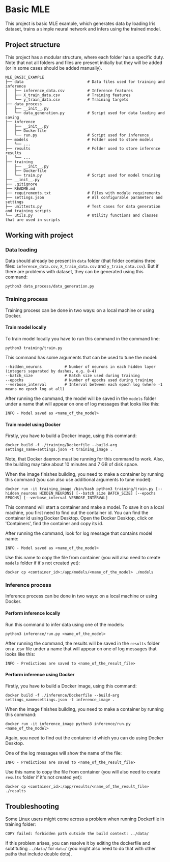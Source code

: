 # Basic MLE

This project is basic MLE example, which generates data by loading Iris dataset, trains a simple neural network and infers using the trained model.

## Project structure

This project has a modular structure, where each folder has a specific duty. Note that not all folders and files are present initially but they will be added (or in some cases should be added manually).

```
MLE_BASIC_EXAMPLE
├── data                            # Data files used for training and inference
│   ├── inference_data.csv          # Inference features
│   ├── X_train_data.csv            # Training features
│   └── y_train_data.csv            # Training targets
├── data_process
│   ├── __init__.py
│   └── data_generation.py          # Script used for data loading and saving
├── inference
│   ├── __init__.py
│   ├── Dockerfile
│   └── run.py                      # Script used for inference
├── models                          # Folder used to store models
│   └── ...
├── results                         # Folder used to store inference results  
│   └── ...
├── training
│   ├── __init__.py
│   ├── Dockerfile
│   └── train.py                    # Script used for model training
├── __init__.py
├── .gitignore
├── README.md
├── requirements.txt                # Files with module requirements
├── settings.json                   # All configurable parameters and settings
├── unittests.py                    # Test cases for data generation and training scripts
└── utils.py                        # Utility functions and classes that are used in scripts
```

## Working with project

### Data loading

Data should already be present in `data` folder (that folder contains three files: `inference_data.csv`, `X_train_data.csv` and `y_train_data.csv`). But if there are problems with dataset, they can be generated using this command:

```
python3 data_process/data_generation.py
```

### Training process

Training process can be done in two ways: on a local machine or using Docker.

#### Train model locally

To train model locally you have to run this command in the command line:

```
python3 training/train.py
```

This command has some arguments that can be used to tune the model:

```
--hidden_neurons          # Number of neurons in each hidden layer (integers separated by dashes, e.g. 8-4)
--batch_size              # Batch size used during training
--epochs                  # Number of epochs used during training
--verbose_interval        # Interval between each epoch log (where -1 means no epoch log at all)
```

After running the command, the model will be saved in the `models` folder under a name that will appear on one of log messages that looks like this:

```
INFO - Model saved as <name_of_the_model>
```

#### Train model using Docker

Firstly, you have to build a Docker image, using this command:

```
docker build -f ./training/Dockerfile --build-arg settings_name=settings.json -t training_image .
```

Note, that Docker daemon must be running for this command to work. Also, the building may take about 10 minutes and 7 GB of disk space.

When the image finishes building, you need to make a container by running this command (you can also use additional arguments to tune model):

```
docker run -it training_image /bin/bash python3 training/train.py [--hidden_neurons HIDDEN_NEURONS] [--batch_size BATCH_SIZE] [--epochs EPOCHS] [--verbose_interval VERBOSE_INTERVAL]
```

This command will start a container and make a model. To save it on a local machine, you first need to find out the container id. You can find the container id using Docker Desktop. Open the Docker Desktop, click on 'Containers', find the container and copy its id.

After running the command, look for log message that contains model name:

```
INFO - Model saved as <name_of_the_model>
```

Use this name to copy the file from container (you will also need to create `models` folder if it's not created yet):

```
docker cp <container_id>:/app/models/<name_of_the_model> ./models
```

### Inference process

Inference process can be done in two ways: on a local machine or using Docker.

#### Perform inference locally

Run this command to infer data using one of the models:

```
python3 inference/run.py <name_of_the_model>
```

After running the command, the results will be saved in the `results` folder on a .csv file under a name that will appear on one of log messages that looks like this:

```
INFO - Predictions are saved to <name_of_the_result_file>
```

#### Perform inference using Docker

Firstly, you have to build a Docker image, using this command:

```
docker build -f ./inference/Dockerfile --build-arg settings_name=settings.json -t inference_image .
```

When the image finishes building, you need to make a container by running this command:

```
docker run -it inference_image python3 inference/run.py <name_of_the_model>
```

Again, you need to find out the container id which you can do using Docker Desktop.

One of the log messages will show the name of the file:

```
INFO - Predictions are saved to <name_of_the_result_file>
```

Use this name to copy the file from container (you will also need to create `results` folder if it's not created yet):

```
docker cp <container_id>:/app/results/<name_of_the_result_file> ./results
```

## Troubleshooting

Some Linux users might come across a problem when running Dockerfile in training folder:

```
COPY failed: forbidden path outside the build context: ../data/
```

If this problem arises, you can resolve it by editing the dockerfile and subtituting `../data/` for `data/` (you might also need to do that with other paths that include double dots).